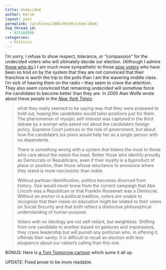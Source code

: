 ```yaml
---
title: Undecided
author: Kerim
layout: post
permalink: /archives/2004/09/06/undecided/
dsq_thread_id:
  - 825168986
categories:
  - Politics
---
```

I&#8217;m sorry, I refuse to show respect, tolerance, or &#8220;compassion&#8221; for the undecided voters who will ultimately decide our election. (Although I admire <a href="http://triptronix.net/ishbadiddle/archives/2004/09/06/22.25.17/" onclick="_gaq.push(['_trackEvent', 'outbound-article', 'http://triptronix.net/ishbadiddle/archives/2004/09/06/22.25.17/', 'those who do']);" >those who do</a>.) I am much more sympathetic to those <a href="http://test.oxus.net/archives/2004/03/25/quintiles/" onclick="_gaq.push(['_trackEvent', 'outbound-article', 'http://test.oxus.net/archives/2004/03/25/quintiles/', 'poor voters']);" >poor voters</a> who have been so trod on by the system that they are not convinced that their franchise is worth the trip to the polls than I am the wavering middle class. I&#8217;m sick of hearing them on the radio &#8211; they seem to crave the attention. They also seem convinced that remaining undecided will somehow force the candidates to become better than they are. In 2000 Alan Wolfe wrote about these people in the *<a href="http://www.bc.edu/bc_org/rvp/pubaf/00/wolfenyt10222000.html" onclick="_gaq.push(['_trackEvent', 'outbound-article', 'http://www.bc.edu/bc_org/rvp/pubaf/00/wolfenyt10222000.html', 'New York Times']);" >New York Times</a>*:

> what they really seemed to be saying was that they were prepared to hold out, hoping the candidates would tailor positions just for them. The phenomenon of myopic self-interest was captured in the third debate by a woman who asked not about the candidate&#8217;s foreign policy, Supreme Court justices or the role of government, but about how the candidate&#8217;s tax plans would help her as a single person with no dependents.
> 
> There is something wrong with a system that listens the most to those who care about the nation the least. Better those who identify proudly as Democrats or Republicans, even if their loyalty is a byproduct of place or position, than those whose reluctance to announce where they stand is more narcissistic than noble.
> 
> Without partisan identification, politics becomes divorced from history. One would never know from the current campaign that Abe Lincoln was a Republican or that Franklin Roosevelt was a Democrat. Without an anchor in a political tradition, voters are unable to recognize that their views on education might be related to their views on Social Security and that both reflect a distinctive philosophical understanding of human purpose.
> 
> Voters with no ideology are not self-reliant, but weightless. Shifting from one candidate to another based on gestures and impressions, they crave leadership but will punish any politician who, in offering it, offends their vanity. It is difficult to recall an election with less eloquence about our nation&#8217;s calling than this one.

BONUS: Here is <a href="http://www.workingforchange.com/comic.cfm?itemid=17519" onclick="_gaq.push(['_trackEvent', 'outbound-article', 'http://www.workingforchange.com/comic.cfm?itemid=17519', 'a Tom Tomorrow cartoon']);" >a Tom Tomorrow cartoon</a> which sums it all up.

UPDATE: Fixed prose to be more readable.

